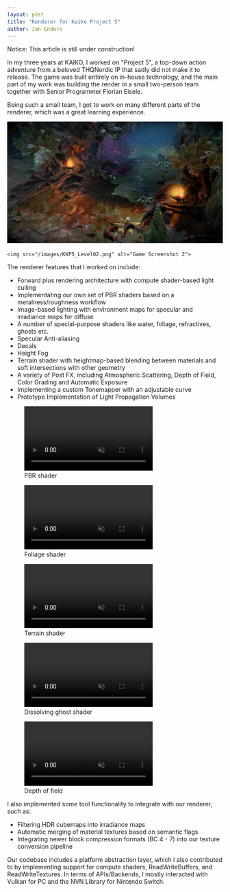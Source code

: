 ```yaml
---
layout: post
title: "Renderer for Kaiko Project 5"
author: Jan Enders
---
```


Notice: This article is still under construction!

In my three years at KAIKO, I worked on "Project 5", a top-down action adventure from a beloved THQNordic IP that sadly did not make it to release.
The game was built entirely on in-house technology, and the main part of my work was building the render in a small two-person team together with Senior Programmer Florian Eisele.

Being such a small team, I got to work on many different parts of the renderer, which was a great learning experience.

<div class="image-grid">
	<img src="/images/KKP5_Level01.png" alt="Game Screenshot 1">
	
	<img src="/images/KKP5_Level02.png" alt="Game Screenshot 2">
	
</div>

The renderer features that I worked on include:

- Forward plus rendering architecture with compute shader-based light culling
- Implementating our own set of PBR shaders based on a metalness/roughness workflow
- Image-based lighting with environment maps for specular and irradiance maps for diffuse
- A number of special-purpose shaders like water, foliage, refractives, ghosts etc.
- Specular Anti-aliasing
- Decals
- Height Fog
- Terrain shader with heightmap-based blending between materials and soft intersections with other geometry
- A variety of Post FX, including Atmospheric Scattering, Depth of Field, Color Grading and Automatic Exposure
- Implementing a custom Tonemapper with an adjustable curve
- Prototype Implementation of Light Propagation Volumes

<div class="video-row vid-2" >
	<figure>
		<video autoplay muted loop playsinline preload="metadata">
			<source src="/images/KKP5_pbrshader.mp4?v=4" type="video/mp4">
			Could not load the video		
		</video >
		<figcaption>PBR shader</figcaption>
	</figure>
	<figure>
		<video autoplay muted loop playsinline preload="metadata">
			<source src="/images/KKP5_foliageshader.mp4?v=4" type="video/mp4">
			Could not load the video		
		</video >
		<figcaption>Foliage shader</figcaption>
	</figure>
</div >

<div class="video-row vid-2" >
	<figure>
		<video autoplay muted loop playsinline preload="metadata">
			<source src="/images/KKP5_terrain.mp4?v=4" type="video/mp4">
			Could not load the video		
		</video >
		<figcaption>Terrain shader</figcaption>
	</figure>	
	<figure>
		<video autoplay muted loop playsinline preload="metadata">
			<source src="/images/KKP5_ghost_dissolve.mp4?v=4" type="video/mp4">
			Could not load the video		
		</video >
		<figcaption>Dissolving ghost shader</figcaption>
	</figure>
</div >

<div class="video-row" >
	<figure>
		<video autoplay muted loop playsinline preload="metadata">
			<source src="/images/KKP5_depth_of_field.mp4?v=4" type="video/mp4">
			Could not load the video		
		</video >
		<figcaption>Depth of field</figcaption>
	</figure>
</div>

I also implemented some tool functionality to integrate with our renderer, such as:

- Filtering HDR cubemaps into irradiance maps
- Automatic merging of material textures based on semantic flags
- Integrating newer block compression formats (BC 4 - 7) into our texture conversion pipeline

Our codebase includes a platform abstraction layer, which I also contributed to by implementing support for compute shaders, ReadWriteBuffers, and ReadWriteTextures.
In terms of APIs/Backends, I mostly interacted with Vulkan for PC and the NVN Library for Nintendo Switch.

